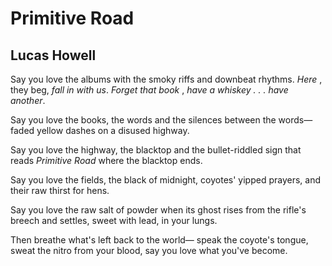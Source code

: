 # Primitive Road
## Lucas Howell
Say you love the albums with the smoky riffs
and downbeat rhythms. _Here_ , they beg, _fall in with us_.
_Forget that book_ , _have a whiskey . . . have another_.

Say you love the books, the words
and the silences between the words—
faded yellow dashes on a disused highway.

Say you love the highway, the blacktop
and the bullet-riddled sign that reads
_Primitive Road_ where the blacktop ends.

Say you love the fields, the black of midnight,
coyotes' yipped prayers, and
their raw thirst for hens.

Say you love the raw salt of powder
when its ghost rises from the rifle's breech
and settles, sweet with lead, in your lungs.

Then breathe what's left back to the world—
speak the coyote's tongue, sweat the nitro
from your blood, say you love what you've become.